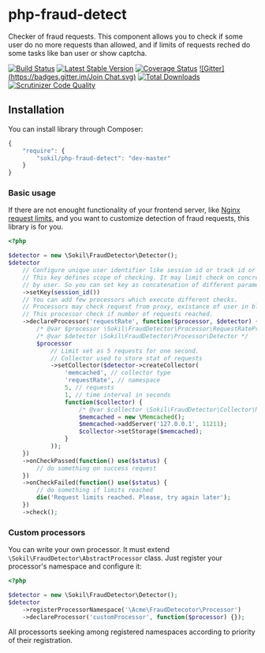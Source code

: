 php-fraud-detect
================

Checker of fraud requests. This component allows you to check if some user do no more requests than allowed, and if limits of requests reched do some tasks like ban user or show captcha.

[![Build Status](https://travis-ci.org/sokil/php-fraud-detect.png?branch=master&1)](https://travis-ci.org/sokil/php-fraud-detect)
[![Latest Stable Version](https://poser.pugx.org/sokil/php-fraud-detect/v/stable.png)](https://packagist.org/packages/sokil/php-fraud-detect)
[![Coverage Status](https://coveralls.io/repos/sokil/php-fraud-detect/badge.png)](https://coveralls.io/r/sokil/php-fraud-detect)
[![Gitter](https://badges.gitter.im/Join Chat.svg)](https://gitter.im/sokil/php-fraud-detect?utm_source=badge&utm_medium=badge&utm_campaign=pr-badge&utm_content=badge)
[![Total Downloads](http://img.shields.io/packagist/dt/sokil/php-fraud-detect.svg)](https://packagist.org/packages/sokil/php-fraud-detect)
[![Scrutinizer Code Quality](https://scrutinizer-ci.com/g/sokil/php-fraud-detect/badges/quality-score.png?b=master)](https://scrutinizer-ci.com/g/sokil/php-fraud-detect/?branch=master)

Installation
------------

You can install library through Composer:
```javascript
{
    "require": {
        "sokil/php-fraud-detect": "dev-master"
    }
}
```

### Basic usage

If there are not enought functionality of your frontend server, like [Nginx request limits](http://nginx.org/ru/docs/http/ngx_http_limit_req_module.html), and you want to customize detection of fraud requests, this library is for you.

```php
<?php

$detector = new \Sokil\FraudDetector\Detector();
$detector
    // Configure unique user identifier like session id or track id or user ip.
    // This key defines scope of checking. It may limit check on concrete request, by session or globally
    // by user. So you can set key as concatenation of different parameters, e.g. $_SERVER['REQUEST_URE'] . session_id().
    ->setKey(session_id())
    // You can add few processors which execute different checks.
    // Processors may check request from proxy, existance of user in blacklist, etc.
    // This processor check if number of requests reached.
    ->declareProcessor('requestRate', function($processor, $detector) {
        /* @var $processor \Sokil\FraudDetector\Processor\RequestRateProcessor */
        /* @var $detector \Sokil\FraudDetector\Processor\Detector */
        $processor
            // Limit set as 5 requests for one second.
            // Collector used to store stat of requests
            ->setCollector($detector->createCollector(
                'memcached', // collector type
                'requestRate', // namespace
                5, // requests
                1, // time interval in seconds
                function($collector) {
                    /* @var $collector \Sokil\FraudDetector\Collector\MemcachedCollector */
                    $memcached = new \Memcached();
                    $memcached->addServer('127.0.0.1', 11211);
                    $collector->setStorage($memcached);
                }
            ));
    })
    ->onCheckPassed(function() use($status) {
        // do something on success request
    })
    ->onCheckFailed(function() use($status) {
        // do something if limits reached
        die('Request limits reached. Please, try again later');
    })
    ->check();
```

### Custom processors

You can write your own processor. It must extend `\Sokil\FraudDetector\AbstractProcessor` class. Just register your processor's namespace and configure it:

```php
<?php

$detector = new \Sokil\FraudDetector\Detector();
$detector
    ->registerProcessorNamespace('\Acme\FraudDetecotor\Processor')
    ->declareProcessor('customProcessor', function($processor) {});
```

All processorts seeking among registered namespaces according to priority of their registration.
